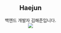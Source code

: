 
<div align="center">
  <h2> Haejun </h2>
백엔드 개발자 김해준입니다.
  
  <br>
  <a href="mailto:dubu4050@gmail.com"><img src="https://img.shields.io/badge/Gmail-D85140?style=flat-square&logo=gmail&logoColor=white"/></a>
  <br>
</div>
